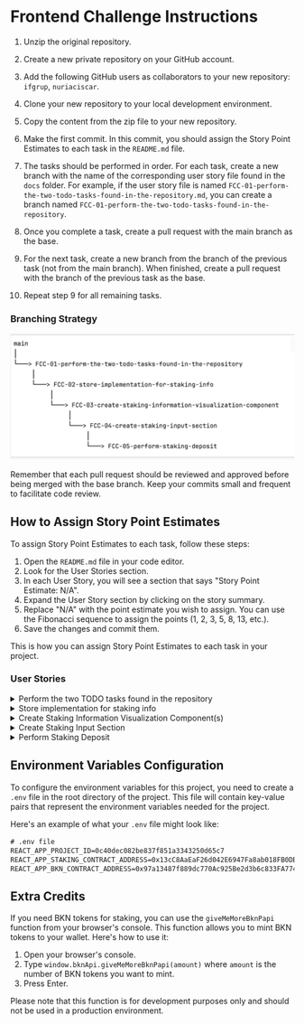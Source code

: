 # Frontend Challenge Instructions

1. Unzip the original repository.

2. Create a new private repository on your GitHub account.

3. Add the following GitHub users as collaborators to your new repository: `ifgrup`, `nuriaciscar`.

4. Clone your new repository to your local development environment.

5. Copy the content from the zip file to your new repository.

6. Make the first commit. In this commit, you should assign the Story Point Estimates to each task in the `README.md`
   file.

7. The tasks should be performed in order. For each task, create a new branch with the name of the corresponding user
   story file found in the `docs` folder. For example, if the user story file is
   named `FCC-01-perform-the-two-todo-tasks-found-in-the-repository.md`, you can create a branch named `FCC-01-perform-the-two-todo-tasks-found-in-the-repository`.

8. Once you complete a task, create a pull request with the main branch as the base.

9. For the next task, create a new branch from the branch of the previous task (not from the main branch). When
   finished, create a pull request with the branch of the previous task as the base.

10. Repeat step 9 for all remaining tasks.

### Branching Strategy

![Diagrama de ramas](./docs/diagrama.png)


    
Remember that each pull request should be reviewed and approved before being merged with the base branch. Keep your
commits small and frequent to facilitate code review.

## How to Assign Story Point Estimates

To assign Story Point Estimates to each task, follow these steps:

1. Open the `README.md` file in your code editor.
2. Look for the User Stories section.
3. In each User Story, you will see a section that says "Story Point Estimate: N/A".
4. Expand the User Story section by clicking on the story summary.
5. Replace "N/A" with the point estimate you wish to assign. You can use the Fibonacci sequence to assign the points (1, 2, 3, 5, 8, 13, etc.).
6. Save the changes and commit them.

This is how you can assign Story Point Estimates to each task in your project.


### User Stories

<details>
<summary>Perform the two TODO tasks found in the repository</summary>

[Perform the two TODO tasks found in the repository](./docs/FCC-01-perform-the-two-todo-tasks-found-in-the-repository.md)

#### Story Point Estimate: 1

</details>

<details>
<summary>Store implementation for staking info</summary>

[Store implementation for staking info](./docs/FCC-02-store-implementation-for-staking-info)

#### Story Point Estimate: 8

</details>
<details>
<summary>Create Staking Information Visualization Component(s)</summary>

[Create Staking Information Visualization Component(s)](./docs/FCC-03-create-staking-Information-component-view.md)

#### Story Point Estimate: 13

</details>
<details>
<summary>Create Staking Input Section</summary>

[Create Staking Input Section](./docs/FCC-04-create-staking-input-section.md)

#### Story Point Estimate: 21

</details>

<details>
<summary>Perform Staking Deposit</summary>

[Perform Staking Deposit](./docs/FCC-05-perform-staking-deposit.md)

#### Story Point Estimate: 34

</details>

## Environment Variables Configuration

To configure the environment variables for this project, you need to create a `.env` file in the root directory of the project. This file will contain key-value pairs that represent the environment variables needed for the project.

Here's an example of what your `.env` file might look like:

```env
# .env file
REACT_APP_PROJECT_ID=0c40dec082be837f851a3343250d65c7
REACT_APP_STAKING_CONTRACT_ADDRESS=0x13cC8AaEaF26d042E6947Fa8ab018FB0DB8A8Ff4
REACT_APP_BKN_CONTRACT_ADDRESS=0x97a13487f889dc770Ac925Be2d3b6c833FA7746a
```

## Extra Credits

If you need BKN tokens for staking, you can use the `giveMeMoreBknPapi` function from your browser's console. This function allows you to mint BKN tokens to your wallet. Here's how to use it:

1. Open your browser's console.
2. Type `window.bknApi.giveMeMoreBknPapi(amount)` where `amount` is the number of BKN tokens you want to mint.
3. Press Enter.

Please note that this function is for development purposes only and should not be used in a production environment.